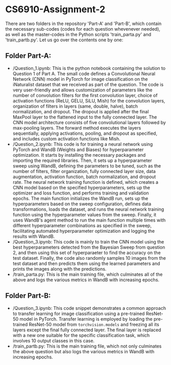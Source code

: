 # CS6910-Assignment-2

There are two folders in the repository 'Part-A' and 'Part-B', which contain the necessary sub-codes (codes for each question whevenever needed), as well as the master-codes in the Python scripts 'train_parta.py' and 'train_partb.py'. Let us go over the contents one by one:

## Folder Part-A:

- /Question_1.ipynb: This is the python notebook containing the solution to Question 1 of Part A. The small code defines a Convolutional Neural Network (CNN) model in PyTorch for image classification on the iNaturalist dataset that we received as part of the question. The code is very user-friendly and allows customization of parameters like the number of convolution filters for the first convolution layer, choice of activation functions (ReLU, GELU, SiLU, Mish) for the convolution layers, organization of filters in layers (same, double, halve), batch normalization, and dropout. The dropout is applied after the final MaxPool layer to the flattened input to the fully connected layer. The CNN model architecture consists of five convolutional layers followed by max-pooling layers. The forward method executes the layers sequentially, applying activations, pooling, and dropout as specified, and includes custom activation functions like Mish.
- /Question_2.ipynb: This code is for training a neural network using PyTorch and WandB (Weights and Biases) for hyperparameter optimization. It starts by installing the necessary packages and importing the required libraries. Then, it sets up a hyperparameter sweep using WandB, defining the parameters to be tuned, such as the number of filters, filter organization, fully connected layer size, data augmentation, activation function, batch normalization, and dropout rate. The neural network training function is defined, which creates a CNN model based on the specified hyperparameters, sets up the optimizer and loss function, and performs training and validation epochs. The main function initializes the WandB run, sets up the hyperparameters based on the sweep configuration, defines data transformations, loads the dataset, and runs the neural network training function using the hyperparameter values from the sweep. Finally, it uses WandB's agent method to run the main function multiple times with different hyperparameter combinations as specified in the sweep, facilitating automated hyperparameter optimization and logging the results with WandB.
- /Question_3.ipynb: This code is mainly to train the CNN model using the best hyperparameters detected from the Bayesian Sweep from question 2, and then using this set of hyperparaeter to find the accuracy on the test dataset. Finally, the code also randomly samples 10 images from the test dataset and then predicts them using the learned parameters and prints the images along with the predictions.
- /train_parta.py: This is the main training file, which culminates all of the above and logs the various metrics in WandB with increasing epochs.

## Folder Part-B:

- /Question_3.ipynb: This code snippet demonstrates a common approach to transfer learning for image classification using a pre-trained ResNet-50 model in PyTorch. Transfer learning is employed by loading the pre-trained ResNet-50 model from ```torchvision.models``` and freezing all its layers except the final fully connected layer. The final layer is replaced with a new one suitable for the specific classification task, which involves 10 output classes in this case.
- /train_partb.py: This is the main training file, which not only culminates the above question but also logs the various metrics in WandB with increasing epochs.


